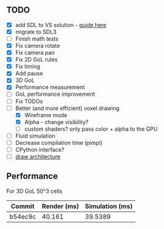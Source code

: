 ## TODO

- [x] add SDL to VS solution - [guide here](https://github.com/libsdl-org/SDL/blob/main/docs/INTRO-visualstudio.md)
- [x] migrate to SDL3
- [ ] Finish math tests
- [x] Fix camera rotate
- [x] Fix camera pan
- [x] Fix 2D GoL rules
- [x] Fix timing
- [x] Add pause
- [x] 3D GoL
- [x] Performance measurement
- [ ] GoL performance improvement
- [ ] Fix TODOs
- [ ] Better (and more efficient) voxel drawing
    - [x] Wireframe mode
    - [x] Alpha - change visibility?
    - [ ] custom shaders? only pass color + alpha to the GPU
- [ ] Fluid simulation
- [ ] Decrease compilation time (pimpl)
- [ ] CPython interface?
- [ ] [draw architecture](https://plantuml.com/component-diagram)

## Performance

For 3D GoL 50^3 cells

| Commit  | Render (ms) | Simulation (ms) |
| ---     | ---         | ---             |
| b54ec9c | 40.161      | 39.5389         |
